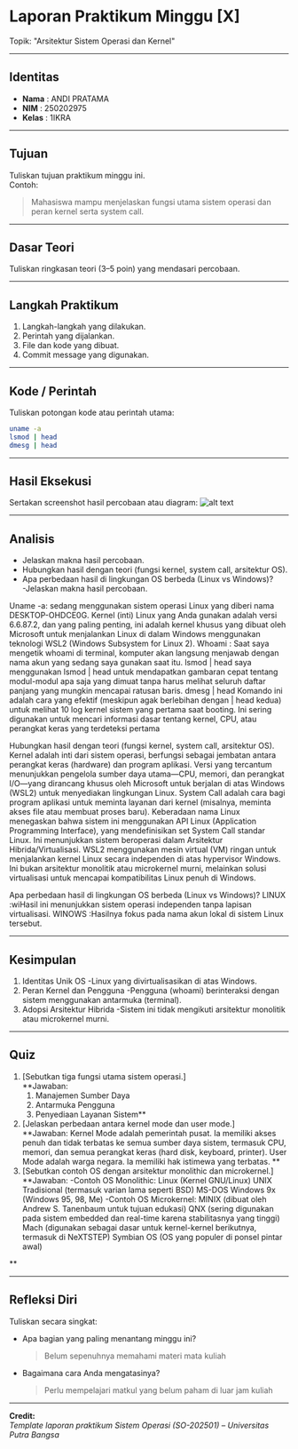 
# Laporan Praktikum Minggu [X]
Topik: "Arsitektur Sistem Operasi dan Kernel"

---

## Identitas
- **Nama**  : ANDI PRATAMA 
- **NIM**   : 250202975 
- **Kelas** : 1IKRA

---

## Tujuan
Tuliskan tujuan praktikum minggu ini.  
Contoh:  
> Mahasiswa mampu menjelaskan fungsi utama sistem operasi dan peran kernel serta system call.

---

## Dasar Teori
Tuliskan ringkasan teori (3–5 poin) yang mendasari percobaan.

---

## Langkah Praktikum
1. Langkah-langkah yang dilakukan.  
2. Perintah yang dijalankan.  
3. File dan kode yang dibuat.  
4. Commit message yang digunakan.

---

## Kode / Perintah
Tuliskan potongan kode atau perintah utama:
```bash
uname -a
lsmod | head
dmesg | head
```

---

## Hasil Eksekusi
Sertakan screenshot hasil percobaan atau diagram:
![alt text](<screenshot/Screenshot (14).png>)

---

## Analisis
- Jelaskan makna hasil percobaan.  
- Hubungkan hasil dengan teori (fungsi kernel, system call, arsitektur OS).  
- Apa perbedaan hasil di lingkungan OS berbeda (Linux vs Windows)?  
-Jelaskan makna hasil percobaan.

Uname -a:
sedang menggunakan sistem operasi Linux yang diberi nama DESKTOP-OHDCE0G. Kernel (inti) Linux yang Anda gunakan adalah versi 6.6.87.2, dan yang paling penting, ini adalah kernel khusus yang dibuat oleh Microsoft untuk menjalankan Linux di dalam Windows menggunakan teknologi WSL2 (Windows Subsystem for Linux 2).
Whoami :
Saat saya mengetik whoami di terminal, komputer akan langsung menjawab dengan nama akun yang sedang saya gunakan saat itu.
lsmod | head
saya menggunakan lsmod | head untuk mendapatkan gambaran cepat tentang modul-modul apa saja yang dimuat tanpa harus melihat seluruh daftar panjang yang mungkin mencapai ratusan baris.
dmesg | head
Komando ini adalah cara yang efektif (meskipun agak berlebihan dengan | head kedua) untuk melihat 10 log kernel sistem yang pertama saat booting. Ini sering digunakan untuk mencari informasi dasar tentang kernel, CPU, atau perangkat keras yang terdeteksi pertama

Hubungkan hasil dengan teori (fungsi kernel, system call, arsitektur OS).
Kernel adalah inti dari sistem operasi, berfungsi sebagai jembatan antara perangkat keras (hardware) dan program aplikasi. Versi yang tercantum menunjukkan pengelola sumber daya utama—CPU, memori, dan perangkat I/O—yang dirancang khusus oleh Microsoft untuk berjalan di atas Windows (WSL2) untuk menyediakan lingkungan Linux.
System Call adalah cara bagi program aplikasi untuk meminta layanan dari kernel (misalnya, meminta akses file atau membuat proses baru). Keberadaan nama Linux menegaskan bahwa sistem ini menggunakan API Linux (Application Programming Interface), yang mendefinisikan set System Call standar Linux.
Ini menunjukkan sistem beroperasi dalam Arsitektur Hibrida/Virtualisasi. WSL2 menggunakan mesin virtual (VM) ringan untuk menjalankan kernel Linux secara independen di atas hypervisor Windows. Ini bukan arsitektur monolitik atau microkernel murni, melainkan solusi virtualisasi untuk mencapai kompatibilitas Linux penuh di Windows.

Apa perbedaan hasil di lingkungan OS berbeda (Linux vs Windows)?
LINUX :wiHasil ini menunjukkan sistem operasi independen tanpa lapisan virtualisasi.
WINOWS :Hasilnya fokus pada nama akun lokal di sistem Linux tersebut.


---

## Kesimpulan
1. Identitas Unik OS
-Linux yang divirtualisasikan di atas Windows.
3. Peran Kernel dan Pengguna
-Pengguna (whoami) berinteraksi dengan sistem menggunakan antarmuka (terminal).
5. Adopsi Arsitektur Hibrida
-Sistem ini tidak mengikuti arsitektur monolitik atau microkernel murni.
---

## Quiz
1. [Sebutkan tiga fungsi utama sistem operasi.]  
   **Jawaban:
   1. Manajemen Sumber Daya
   2. Antarmuka Pengguna
   3.  Penyediaan Layanan Sistem**  
3. [Jelaskan perbedaan antara kernel mode dan user mode.]  
   **Jawaban:
   Kernel Mode adalah pemerintah pusat. Ia memiliki akses penuh dan tidak terbatas ke semua sumber daya sistem, termasuk CPU, memori, dan semua perangkat keras (hard disk, keyboard, printer).
   User Mode adalah warga negara. Ia memiliki hak istimewa yang terbatas. **  
5. [Sebutkan contoh OS dengan arsitektur monolithic dan microkernel.]  
   **Jawaban:
   -Contoh OS Monolithic:
Linux (Kernel GNU/Linux)
UNIX Tradisional (termasuk varian lama seperti BSD)
MS-DOS
Windows 9x (Windows 95, 98, Me)
-Contoh OS Microkernel:
MINIX (dibuat oleh Andrew S. Tanenbaum untuk tujuan edukasi)
QNX (sering digunakan pada sistem embedded dan real-time karena stabilitasnya yang tinggi)
Mach (digunakan sebagai dasar untuk kernel-kernel berikutnya, termasuk di NeXTSTEP)
Symbian OS (OS yang populer di ponsel pintar awal)

**  

---

## Refleksi Diri
Tuliskan secara singkat:
- Apa bagian yang paling menantang minggu ini?
  >Belum sepenuhnya memahami materi mata kuliah 
- Bagaimana cara Anda mengatasinya?
  >Perlu mempelajari matkul yang belum paham di luar jam kuliah

---

**Credit:**  
_Template laporan praktikum Sistem Operasi (SO-202501) – Universitas Putra Bangsa_

